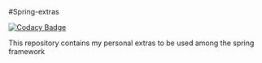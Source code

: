 #Spring-extras

[![Codacy Badge](https://api.codacy.com/project/badge/Grade/8cb821ddc0dc44be83a50fbd1c71b8d0)](https://app.codacy.com/manual/pablo.ulloac/spring-extras?utm_source=github.com&utm_medium=referral&utm_content=prulloac/spring-extras&utm_campaign=Badge_Grade_Dashboard)


 This repository contains my personal extras to be used among the spring framework
 
 
